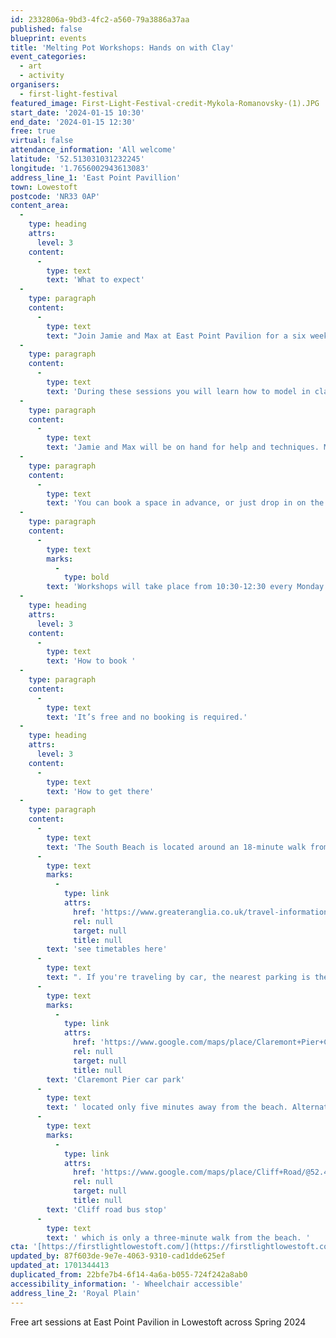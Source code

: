 ```yaml
---
id: 2332806a-9bd3-4fc2-a560-79a3886a37aa
published: false
blueprint: events
title: 'Melting Pot Workshops: Hands on with Clay'
event_categories:
  - art
  - activity
organisers:
  - first-light-festival
featured_image: First-Light-Festival-credit-Mykola-Romanovsky-(1).JPG
start_date: '2024-01-15 10:30'
end_date: '2024-01-15 12:30'
free: true
virtual: false
attendance_information: 'All welcome'
latitude: '52.513031031232245'
longitude: '1.7656002943613083'
address_line_1: 'East Point Pavillion'
town: Lowestoft
postcode: 'NR33 0AP'
content_area:
  -
    type: heading
    attrs:
      level: 3
    content:
      -
        type: text
        text: 'What to expect'
  -
    type: paragraph
    content:
      -
        type: text
        text: "Join Jamie and Max at East Point Pavilion for a six week of workshop playing with clay!\_"
  -
    type: paragraph
    content:
      -
        type: text
        text: 'During these sessions you will learn how to model in clay, make a mould from your model, cast your model into plaster and paint them.'
  -
    type: paragraph
    content:
      -
        type: text
        text: 'Jamie and Max will be on hand for help and techniques. Materials provided and totally free!'
  -
    type: paragraph
    content:
      -
        type: text
        text: 'You can book a space in advance, or just drop in on the day.'
  -
    type: paragraph
    content:
      -
        type: text
        marks:
          -
            type: bold
        text: 'Workshops will take place from 10:30-12:30 every Monday from 15 Jan - 19 Feb. You can stay for the whole session, or drop in when you can.'
  -
    type: heading
    attrs:
      level: 3
    content:
      -
        type: text
        text: 'How to book '
  -
    type: paragraph
    content:
      -
        type: text
        text: 'It’s free and no booking is required.'
  -
    type: heading
    attrs:
      level: 3
    content:
      -
        type: text
        text: 'How to get there'
  -
    type: paragraph
    content:
      -
        type: text
        text: 'The South Beach is located around an 18-minute walk from the Lowestoft train station, '
      -
        type: text
        marks:
          -
            type: link
            attrs:
              href: 'https://www.greateranglia.co.uk/travel-information/station-information/lwt'
              rel: null
              target: null
              title: null
        text: 'see timetables here'
      -
        type: text
        text: ". If you're traveling by car, the nearest parking is the "
      -
        type: text
        marks:
          -
            type: link
            attrs:
              href: 'https://www.google.com/maps/place/Claremont+Pier+Car+Park/@52.4648551,1.7425626,17.31z/data=!4m23!1m16!4m15!1m6!1m2!1s0x47da1a5ad8e25663:0x8ffec959a50416c7!2sClaremont+Pier+Car+Park,+24+Claremont+Rd,+Lowestoft+NR33+0BS!2m2!1d1.7447877!2d52.4658653!1m6!1m2!1s0x47da1b9bca16264d:0xe1888db32a66427d!2sSouth+Beach+Lowestoft,+South+Beach,+Lowestoft+NR33+0QG!2m2!1d1.7441859!2d52.4632979!3e2!3m5!1s0x47da1a5ad8e25663:0x8ffec959a50416c7!8m2!3d52.4658653!4d1.7447877!16s%2Fg%2F12qgjfms5'
              rel: null
              target: null
              title: null
        text: 'Claremont Pier car park'
      -
        type: text
        text: ' located only five minutes away from the beach. Alternatively, take a bus from the '
      -
        type: text
        marks:
          -
            type: link
            attrs:
              href: 'https://www.google.com/maps/place/Cliff+Road/@52.4609183,1.7390988,17.21z/data=!4m9!1m2!2m1!1slowestoft+bus+station!3m5!1s0x47da1a45146c2689:0xeca8cac538c5f6d7!8m2!3d52.464108!4d1.742947!16s%2Fg%2F1q67qw2f8'
              rel: null
              target: null
              title: null
        text: 'Cliff road bus stop'
      -
        type: text
        text: ' which is only a three-minute walk from the beach. '
cta: '[https://firstlightlowestoft.com/](https://firstlightlowestoft.com/)'
updated_by: 87f603de-9e7e-4063-9310-cad1dde625ef
updated_at: 1701344413
duplicated_from: 22bfe7b4-6f14-4a6a-b055-724f242a8ab0
accessibility_information: '- Wheelchair accessible'
address_line_2: 'Royal Plain'
---
```

Free art sessions at East Point Pavilion in Lowestoft across Spring 2024